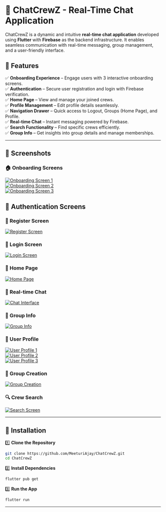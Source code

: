 # 🚀 ChatCrewZ - Real-Time Chat Application  

ChatCrewZ is a dynamic and intuitive **real-time chat application** developed using **Flutter** with **Firebase** as the backend infrastructure. It enables seamless communication with real-time messaging, group management, and a user-friendly interface.  

## 🚀 Features  

✅ **Onboarding Experience** – Engage users with 3 interactive onboarding screens.  
✅ **Authentication** – Secure user registration and login with Firebase verification.  
✅ **Home Page** – View and manage your joined crews.  
✅ **Profile Management** – Edit profile details seamlessly.  
✅ **Navigation Drawer** – Quick access to Logout, Groups (Home Page), and Profile.  
✅ **Real-time Chat** – Instant messaging powered by Firebase.  
✅ **Search Functionality** – Find specific crews efficiently.  
✅ **Group Info** – Get insights into group details and manage memberships.  

---  

## 📸 Screenshots  

### 🏠 Onboarding Screens  
[![Onboarding Screen 1](ChatCrewZ_/main/assets/Screenshots/Screenshot_20240701-225247.jpg)](https://raw.githubusercontent.com/MeeturiAjay/ChatCrewZ_/main/assets/Screenshots/Screenshot_20240701-225247.jpg)  
[![Onboarding Screen 2](ChatCrewZ_/main/assets/Screenshots/Screenshot_20240701-225250.jpg)](https://raw.githubusercontent.com/MeeturiAjay/ChatCrewZ_/main/assets/Screenshots/Screenshot_20240701-225250.jpg)  
[![Onboarding Screen 3](ChatCrewZ_/main/assets/Screenshots/Screenshot_20240701-225255.jpg)](https://raw.githubusercontent.com/MeeturiAjay/ChatCrewZ_/main/assets/Screenshots/Screenshot_20240701-225255.jpg)  

## 🔑 Authentication Screens  

### 📝 Register Screen  
[![Register Screen](ChatCrewZ_/main/assets/Screenshots/Screenshot_20240701-225301.jpg)](https://raw.githubusercontent.com/MeeturiAjay/ChatCrewZ_/main/assets/Screenshots/Screenshot_20240701-225301.jpg)  

### 🔐 Login Screen  
[![Login Screen](ChatCrewZ_/main/assets/Screenshots/Screenshot_20240701-225304.jpg)](https://raw.githubusercontent.com/MeeturiAjay/ChatCrewZ_/main/assets/Screenshots/Screenshot_20240701-225304.jpg)  

### 🏡 Home Page  
[![Home Page](ChatCrewZ_/main/assets/Screenshots/Screenshot_20240701-225325.jpg)](https://raw.githubusercontent.com/MeeturiAjay/ChatCrewZ_/main/assets/Screenshots/Screenshot_20240701-225325.jpg)  

### 💬 Real-time Chat  
[![Chat Interface](ChatCrewZ_/main/assets/Screenshots/Screenshot_20240701-225349.jpg)](https://raw.githubusercontent.com/MeeturiAjay/ChatCrewZ_/main/assets/Screenshots/Screenshot_20240701-225349.jpg)  

### 👥 Group Info  
[![Group Info](ChatCrewZ_/main/assets/Screenshots/Screenshot_20240701-225358.jpg)](https://raw.githubusercontent.com/MeeturiAjay/ChatCrewZ_/main/assets/Screenshots/Screenshot_20240701-225358.jpg)  

### 🧑 User Profile  
[![User Profile 1](ChatCrewZ_/main/assets/Screenshots/Screenshot_20240701-225404.jpg)](https://raw.githubusercontent.com/MeeturiAjay/ChatCrewZ_/main/assets/Screenshots/Screenshot_20240701-225404.jpg)  
[![User Profile 2](ChatCrewZ_/main/assets/Screenshots/Screenshot_20240701-225407.jpg)](https://raw.githubusercontent.com/MeeturiAjay/ChatCrewZ_/main/assets/Screenshots/Screenshot_20240701-225407.jpg)  
[![User Profile 3](ChatCrewZ_/main/assets/Screenshots/Screenshot_20240701-225412.jpg)](https://raw.githubusercontent.com/MeeturiAjay/ChatCrewZ_/main/assets/Screenshots/Screenshot_20240701-225412.jpg)  

### 👥 Group Creation  
[![Group Creation](ChatCrewZ_/main/assets/Screenshots/Screenshot_20240701-225419.jpg)](https://raw.githubusercontent.com/MeeturiAjay/ChatCrewZ_/main/assets/Screenshots/Screenshot_20240701-225419.jpg)  

### 🔍 Crew Search  
[![Search Screen](ChatCrewZ_/main/assets/Screenshots/Screenshot_20240701-225432.jpg)](https://raw.githubusercontent.com/MeeturiAjay/ChatCrewZ_/main/assets/Screenshots/Screenshot_20240701-225432.jpg)  

---

## 🔧 Installation  

1️⃣ **Clone the Repository**  
```sh  
git clone https://github.com/MeeturiAjay/ChatCrewZ.git  
cd ChatCrewZ  
```

2️⃣ **Install Dependencies**  
```sh  
flutter pub get  
```

3️⃣ **Run the App**  
```sh  
flutter run  
```

---
